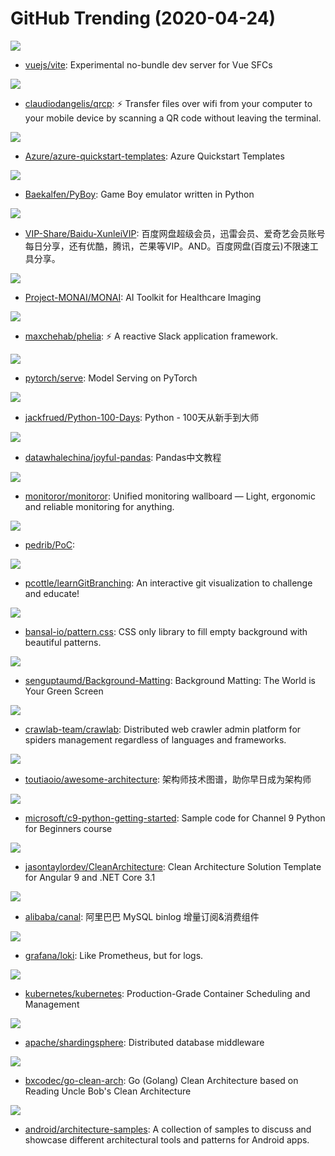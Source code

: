 # GitHub Trending (2020-04-24)

![](https://img.shields.io/badge/TypeScript-New%20305-green?style=flat-square&logo=appveyor)
- [vuejs/vite](https://github.com/vuejs/vite): Experimental no-bundle dev server for Vue SFCs

![](https://img.shields.io/badge/Go-New%20563-green?style=flat-square&logo=appveyor)
- [claudiodangelis/qrcp](https://github.com/claudiodangelis/qrcp): ⚡ Transfer files over wifi from your computer to your mobile device by scanning a QR code without leaving the terminal.

![](https://img.shields.io/badge/PowerShell-New%2021-green?style=flat-square&logo=appveyor)
- [Azure/azure-quickstart-templates](https://github.com/Azure/azure-quickstart-templates): Azure Quickstart Templates

![](https://img.shields.io/badge/Python-New%20197-green?style=flat-square&logo=appveyor)
- [Baekalfen/PyBoy](https://github.com/Baekalfen/PyBoy): Game Boy emulator written in Python

![](https://img.shields.io/badge/none-New%20259-green?style=flat-square&logo=appveyor)
- [VIP-Share/Baidu-XunleiVIP](https://github.com/VIP-Share/Baidu-XunleiVIP): 百度网盘超级会员，迅雷会员、爱奇艺会员账号每日分享，还有优酷，腾讯，芒果等VIP。AND。百度网盘(百度云)不限速工具分享。

![](https://img.shields.io/badge/Python-New%20229-green?style=flat-square&logo=appveyor)
- [Project-MONAI/MONAI](https://github.com/Project-MONAI/MONAI): AI Toolkit for Healthcare Imaging

![](https://img.shields.io/badge/TypeScript-New%20232-green?style=flat-square&logo=appveyor)
- [maxchehab/phelia](https://github.com/maxchehab/phelia): ⚡ A reactive Slack application framework.

![](https://img.shields.io/badge/Java-New%20146-green?style=flat-square&logo=appveyor)
- [pytorch/serve](https://github.com/pytorch/serve): Model Serving on PyTorch

![](https://img.shields.io/badge/Jupyter%20Notebook-New%20242-green?style=flat-square&logo=appveyor)
- [jackfrued/Python-100-Days](https://github.com/jackfrued/Python-100-Days): Python - 100天从新手到大师

![](https://img.shields.io/badge/Jupyter%20Notebook-New%20268-green?style=flat-square&logo=appveyor)
- [datawhalechina/joyful-pandas](https://github.com/datawhalechina/joyful-pandas): Pandas中文教程

![](https://img.shields.io/badge/Go-New%2058-green?style=flat-square&logo=appveyor)
- [monitoror/monitoror](https://github.com/monitoror/monitoror): Unified monitoring wallboard — Light, ergonomic and reliable monitoring for anything.

![](https://img.shields.io/badge/Ruby-New%2022-green?style=flat-square&logo=appveyor)
- [pedrib/PoC](https://github.com/pedrib/PoC): 

![](https://img.shields.io/badge/JavaScript-New%20153-green?style=flat-square&logo=appveyor)
- [pcottle/learnGitBranching](https://github.com/pcottle/learnGitBranching): An interactive git visualization to challenge and educate!

![](https://img.shields.io/badge/HTML-New%20372-green?style=flat-square&logo=appveyor)
- [bansal-io/pattern.css](https://github.com/bansal-io/pattern.css): CSS only library to fill empty background with beautiful patterns.

![](https://img.shields.io/badge/Python-New%20230-green?style=flat-square&logo=appveyor)
- [senguptaumd/Background-Matting](https://github.com/senguptaumd/Background-Matting): Background Matting: The World is Your Green Screen

![](https://img.shields.io/badge/Go-New%2030-green?style=flat-square&logo=appveyor)
- [crawlab-team/crawlab](https://github.com/crawlab-team/crawlab): Distributed web crawler admin platform for spiders management regardless of languages and frameworks.

![](https://img.shields.io/badge/none-New%2078-green?style=flat-square&logo=appveyor)
- [toutiaoio/awesome-architecture](https://github.com/toutiaoio/awesome-architecture): 架构师技术图谱，助你早日成为架构师

![](https://img.shields.io/badge/Python-New%2026-green?style=flat-square&logo=appveyor)
- [microsoft/c9-python-getting-started](https://github.com/microsoft/c9-python-getting-started): Sample code for Channel 9 Python for Beginners course

![](https://img.shields.io/badge/C%23-New%2027-green?style=flat-square&logo=appveyor)
- [jasontaylordev/CleanArchitecture](https://github.com/jasontaylordev/CleanArchitecture): Clean Architecture Solution Template for Angular 9 and .NET Core 3.1

![](https://img.shields.io/badge/Java-New%2032-green?style=flat-square&logo=appveyor)
- [alibaba/canal](https://github.com/alibaba/canal): 阿里巴巴 MySQL binlog 增量订阅&消费组件

![](https://img.shields.io/badge/Go-New%2044-green?style=flat-square&logo=appveyor)
- [grafana/loki](https://github.com/grafana/loki): Like Prometheus, but for logs.

![](https://img.shields.io/badge/Go-New%2049-green?style=flat-square&logo=appveyor)
- [kubernetes/kubernetes](https://github.com/kubernetes/kubernetes): Production-Grade Container Scheduling and Management

![](https://img.shields.io/badge/Java-New%2082-green?style=flat-square&logo=appveyor)
- [apache/shardingsphere](https://github.com/apache/shardingsphere): Distributed database middleware

![](https://img.shields.io/badge/Go-New%2046-green?style=flat-square&logo=appveyor)
- [bxcodec/go-clean-arch](https://github.com/bxcodec/go-clean-arch): Go (Golang) Clean Architecture based on Reading Uncle Bob's Clean Architecture

![](https://img.shields.io/badge/Kotlin-New%2034-green?style=flat-square&logo=appveyor)
- [android/architecture-samples](https://github.com/android/architecture-samples): A collection of samples to discuss and showcase different architectural tools and patterns for Android apps.

